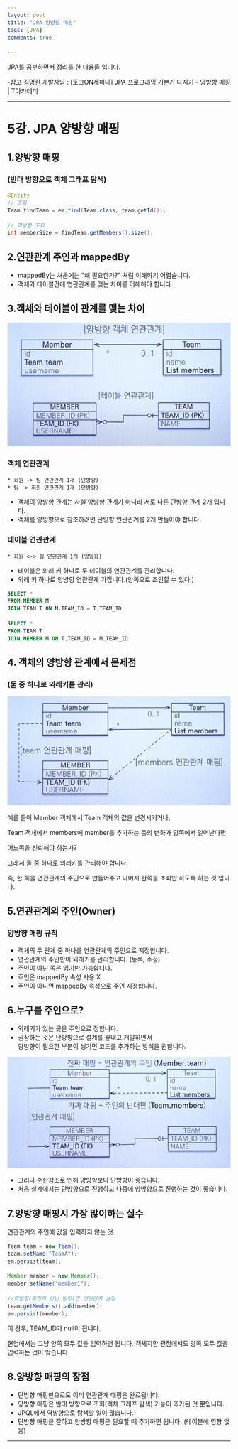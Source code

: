 ```yaml
---
layout: post
title: "JPA 양방향 매핑"
tags: [JPA]
comments: true

---
```


JPA를 공부하면서 정리를 한 내용들 입니다.

-참고 김영한 개발자님 : [토크ON세미나] JPA 프로그래밍 기본기 다지기 - 양방향 매핑 | T아카데미

---

# 5강. JPA 양방향 매핑

## 1.양방향 매핑
### (반대 방향으로 객체 그래프 탐색)

```java
@Entity
// 조회
Team findTeam = em.find(Team.class, team.getId());

// 역방향 조회
int memberSize = findTeam.getMembers().size();
```

## 2.연관관계 주인과 mappedBy

* mappedBy는 처음에는 "왜 필요한가?" 처럼 이해하기 어렵습니다.
* 객체와 테이블간에 연관관계를 맺는 차이를 이해해야 합니다.

## 3.객체와 테이블이 관계를 맺는 차이
<img src="https://raw.githubusercontent.com/ksy90101/tacademy-jpa-basic/main/summary/image/tacademy-jpa-basic-5-1.png">

### 객체 연관관계
	* 회원 -> 팀 연관관계 1개 (단방향)
	* 팀 -> 회원 연관관계 1개 (단방향)
* 객체의 양방향 관계는 사실 양방향 관계가 아니라 서로 다른 단방향 관계 2개 입니다.
* 객체를 양방향으로 참조하려면 단방향 연관관계를 2개 만들어야 합니다.

### 테이블 연관관계
	* 회원 <-> 팀 연관관계 1개 (양방향)
* 테이블은 외래 키 하나로 두 테이블의 연관관계를 관리합니다.
* 외래 키 하나로 양방향 연관관계 가집니다.(양쪽으로 조인할 수 있다.)

```SQL
SELECT *
FROM MEMBER M
JOIN TEAM T ON M.TEAM_ID = T.TEAM_ID

SELECT *
FROM TEAM T
JOIN MEMBER M ON T.TEAM_ID = M.TEAM_ID
```

## 4. 객체의 양방향 관계에서 문제점
### (둘 중 하나로 외래키를 관리)

<img src="https://raw.githubusercontent.com/ksy90101/tacademy-jpa-basic/main/summary/image/tacademy-jpa-basic-5-3.png">

예를 들어 Member 객체에서 Team 객체의 값을 변경시키거나,

Team 객체에서 members에 member를 추가하는 등의 변화가 양쪽에서 일어난다면 

어느쪽을 신뢰해야 하는가?

그래서 둘 중 하나로 외래키를 관리해야 합니다.

즉, 한 쪽을 연관관계의 주인으로 만들어주고 나머지 한쪽을 조회만 하도록 하는 것 입니다.

## 5.연관관계의 주인(Owner)
### 양방향 매핑 규칙
* 객체의 두 관계 중 하나를 연관관계의 주인으로 지정합니다.
* 연관관계의 주인만이 외래키를 관리합니다. (등록, 수정)
* 주인이 아닌 쪽은 읽기만 가능합니다.
* 주인은 mappedBy 속성 사용 X
* 주인이 아니면 mappedBy 속성으로 주인 지정합니다.

## 6.누구를 주인으로?
* 외래키가 있는 곳을 주인으로 정합니다.
* 권장하는 것은 단방향으로 설계를 끝내고 개발하면서<br>
양방향이 필요한 부분이 생기면 코드를 추가하는 방식을 권합니다.

<img src="https://raw.githubusercontent.com/ksy90101/tacademy-jpa-basic/main/summary/image/tacademy-jpa-basic-5-4.png">

* 그러나 순한참조로 인해 양방향보다 단방향이 좋습니다.
* 처음 설계에서는 단방향으로 진행하고 나중에 양방향으로 진행하는 것이 좋습니다. 

## 7.양방향 매핑시 가장 많이하는 실수
연관관계의 주인에 값을 입력하지 않는 것.

```java
Team team = new Team();
team.setName("TeamA");
em.persist(team);

Member member = new Member();
member.setName("member1");

//역방향(주인이 아닌 방향)만 연관관계 설정
team.getMembers().add(member);
em.persist(member);
```

이 경우, TEAM_ID가 null이 됩니다.

현업에서는 그냥 양쪽 모두 값을 입력하면 됩니다.
객체지향 관점에서도 양쪽 모두 값을 입력하는 것이 맞습니다.

## 8.양방향 매핑의 장점
* 단방향 매핑만으로도 이미 연관관계 매핑은 완료됩니다.
* 양방향 매핑은 반대 방향으로 조회(객체 그래프 탐색) 기능이 추가된 것 뿐입니다.
* JPQL에서 역방향으로 탐색할 일이 많습니다.
* 단방향 매핑을 잘하고 양방향 매핑은 필요할 때 추가하면 됩니다. (테이블에 영향 없음)

---
